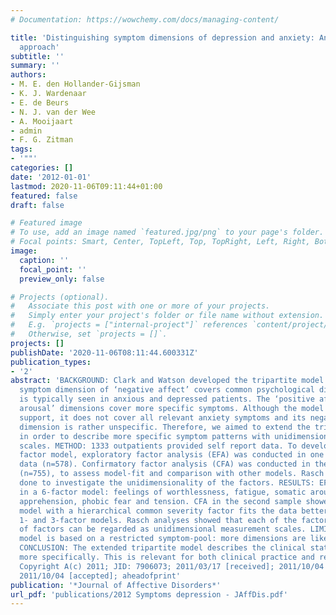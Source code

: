```yaml
---
# Documentation: https://wowchemy.com/docs/managing-content/

title: 'Distinguishing symptom dimensions of depression and anxiety: An integrative
  approach'
subtitle: ''
summary: ''
authors:
- M. E. den Hollander-Gijsman
- K. J. Wardenaar
- E. de Beurs
- N. J. van der Wee
- A. Mooijaart
- admin
- F. G. Zitman
tags:
- '""'
categories: []
date: '2012-01-01'
lastmod: 2020-11-06T09:11:44+01:00
featured: false
draft: false

# Featured image
# To use, add an image named `featured.jpg/png` to your page's folder.
# Focal points: Smart, Center, TopLeft, Top, TopRight, Left, Right, BottomLeft, Bottom, BottomRight.
image:
  caption: ''
  focal_point: ''
  preview_only: false

# Projects (optional).
#   Associate this post with one or more of your projects.
#   Simply enter your project's folder or file name without extension.
#   E.g. `projects = ["internal-project"]` references `content/project/deep-learning/index.md`.
#   Otherwise, set `projects = []`.
projects: []
publishDate: '2020-11-06T08:11:44.600331Z'
publication_types:
- '2'
abstract: 'BACKGROUND: Clark and Watson developed the tripartite model in which a
  symptom dimension of ‘negative affect’ covers common psychological distress that
  is typically seen in anxious and depressed patients. The ‘positive affect’ and ‘somatic
  arousal’ dimensions cover more specific symptoms. Although the model has met much
  support, it does not cover all relevant anxiety symptoms and its negative affect
  dimension is rather unspecific. Therefore, we aimed to extend the tripartite model
  in order to describe more specific symptom patterns with unidimensional measurement
  scales. METHOD: 1333 outpatients provided self report data. To develop an extended
  factor model, exploratory factor analysis (EFA) was conducted in one part of the
  data (n=578). Confirmatory factor analysis (CFA) was conducted in the second part
  (n=755), to assess model-fit and comparison with other models. Rasch analyses were
  done to investigate the unidimensionality of the factors. RESULTS: EFA resulted
  in a 6-factor model: feelings of worthlessness, fatigue, somatic arousal, anxious
  apprehension, phobic fear and tension. CFA in the second sample showed that a 6-factor
  model with a hierarchical common severity factor fits the data better than alternative
  1- and 3-factor models. Rasch analyses showed that each of the factors and the total
  of factors can be regarded as unidimensional measurement scales. LIMITATIONS: The
  model is based on a restricted symptom-pool: more dimensions are likely to exist.
  CONCLUSION: The extended tripartite model describes the clinical state of patients
  more specifically. This is relevant for both clinical practice and research. CI:
  Copyright A(c) 2011; JID: 7906073; 2011/03/17 [received]; 2011/10/04 [revised];
  2011/10/04 [accepted]; aheadofprint'
publication: '*Journal of Affective Disorders*'
url_pdf: 'publications/2012 Symptoms depression - JAffDis.pdf'
---
```

